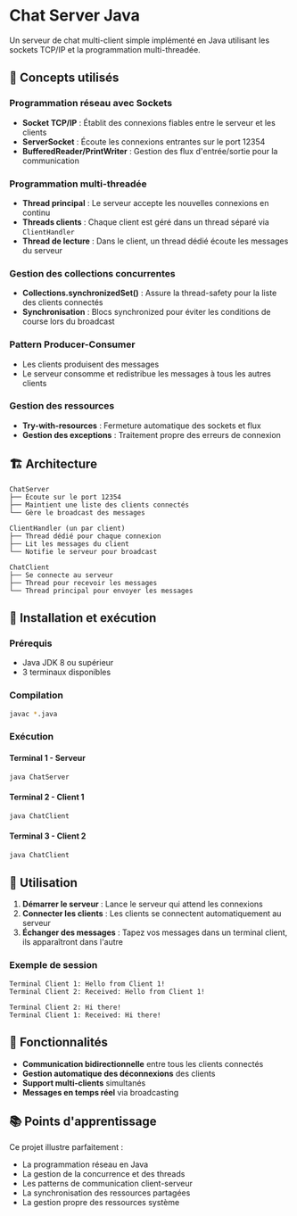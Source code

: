# Chat Server Java

Un serveur de chat multi-client simple implémenté en Java utilisant les sockets TCP/IP et la programmation multi-threadée.

## 🎯 Concepts utilisés

### **Programmation réseau avec Sockets**
- **Socket TCP/IP** : Établit des connexions fiables entre le serveur et les clients
- **ServerSocket** : Écoute les connexions entrantes sur le port 12354
- **BufferedReader/PrintWriter** : Gestion des flux d'entrée/sortie pour la communication

### **Programmation multi-threadée**
- **Thread principal** : Le serveur accepte les nouvelles connexions en continu
- **Threads clients** : Chaque client est géré dans un thread séparé via `ClientHandler`
- **Thread de lecture** : Dans le client, un thread dédié écoute les messages du serveur

### **Gestion des collections concurrentes**
- **Collections.synchronizedSet()** : Assure la thread-safety pour la liste des clients connectés
- **Synchronisation** : Blocs synchronized pour éviter les conditions de course lors du broadcast

### **Pattern Producer-Consumer**
- Les clients produisent des messages
- Le serveur consomme et redistribue les messages à tous les autres clients

### **Gestion des ressources**
- **Try-with-resources** : Fermeture automatique des sockets et flux
- **Gestion des exceptions** : Traitement propre des erreurs de connexion

## 🏗️ Architecture

```
ChatServer
├── Écoute sur le port 12354
├── Maintient une liste des clients connectés
└── Gère le broadcast des messages

ClientHandler (un par client)
├── Thread dédié pour chaque connexion
├── Lit les messages du client
└── Notifie le serveur pour broadcast

ChatClient
├── Se connecte au serveur
├── Thread pour recevoir les messages
└── Thread principal pour envoyer les messages
```

## 🚀 Installation et exécution

### Prérequis
- Java JDK 8 ou supérieur
- 3 terminaux disponibles

### Compilation
```bash
javac *.java
```

### Exécution

#### Terminal 1 - Serveur
```bash
java ChatServer
```

#### Terminal 2 - Client 1
```bash
java ChatClient
```

#### Terminal 3 - Client 2
```bash
java ChatClient
```

## 📝 Utilisation

1. **Démarrer le serveur** : Lance le serveur qui attend les connexions
2. **Connecter les clients** : Les clients se connectent automatiquement au serveur
3. **Échanger des messages** : Tapez vos messages dans un terminal client, ils apparaîtront dans l'autre

### Exemple de session
```
Terminal Client 1: Hello from Client 1!
Terminal Client 2: Received: Hello from Client 1!

Terminal Client 2: Hi there!
Terminal Client 1: Received: Hi there!
```

## 🔧 Fonctionnalités

- **Communication bidirectionnelle** entre tous les clients connectés
- **Gestion automatique des déconnexions** des clients
- **Support multi-clients** simultanés
- **Messages en temps réel** via broadcasting

## 📚 Points d'apprentissage

Ce projet illustre parfaitement :
- La programmation réseau en Java
- La gestion de la concurrence et des threads
- Les patterns de communication client-serveur
- La synchronisation des ressources partagées
- La gestion propre des ressources système
